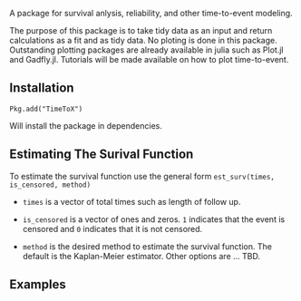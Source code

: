 A package for survival anlysis, reliability, and other time-to-event modeling. 

The purpose of this package is to take tidy data as an input and return calculations as a fit and as tidy data. No ploting is done in this package. Outstanding plotting packages are already available in julia such as Plot.jl and Gadfly.jl. Tutorials will be made available on how to plot time-to-event.

Installation
---

```
Pkg.add("TimeToX")
```

Will install the package in dependencies.

Estimating The Surival Function
---

To estimate the survival function use the general form `est_surv(times, is_censored, method)`

* `times` is a vector of total times such as length of follow up.

* `is_censored` is a vector of ones and zeros. `1` indicates that the event is censored and `0` indicates that it is not censored. 

* `method` is the desired method to estimate the survival function. The default is the Kaplan-Meier estimator. Other options are ... TBD.

Examples
---


